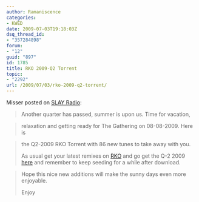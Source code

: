 ```yaml
---
author: Ramaniscence
categories:
- KWED
date: 2009-07-03T19:18:03Z
dsq_thread_id:
- "357284898"
forum:
- "12"
guid: "897"
id: 1785
title: RKO 2009-Q2 Torrent
topic:
- "2292"
url: /2009/07/03/rko-2009-q2-torrent/
---
```


Misser posted on <a href="http://www.slayradio.org/home.php?news_item=114" target="_blank">SLAY Radio</a>:

> Another quarter has passed, summer is upon us. Time for vacation,
  
> relaxation and getting ready for The Gathering on 08-08-2009. Here is
  
> the Q2-2009 RKO Torrent with 86 new tunes to take away with you.
> 
> As usual get your latest remixes on [RKO](http://remix.kwed.org/) and go get the Q-2 2009 [here](http://tracker.slayradio.org/) and remember to keep seeding for a while after download.

> Hope this nice new additions will make the sunny days even more enjoyable.
> 
> Enjoy